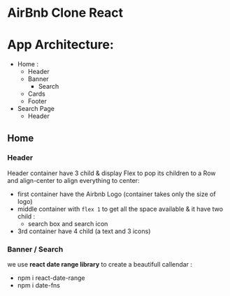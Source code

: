 # AirBnb Clone React

# App Architecture:

- Home :
  - Header
  - Banner
    - Search
  - Cards
  - Footer
- Search Page
  - Header

## Home

### Header

Header container have 3 child & display Flex to pop its children to a Row and align-center to align everything to center:

- first container have the Airbnb Logo (container takes only the size of logo)
- middle container with `flex 1` to get all the space available & it have two child :
  - search box and search icon
- 3rd container have 4 child (a text and 3 icons)

### Banner / Search

we use **react date range library** to create a beautifull callendar :

- npm i react-date-range
- npm i date-fns
